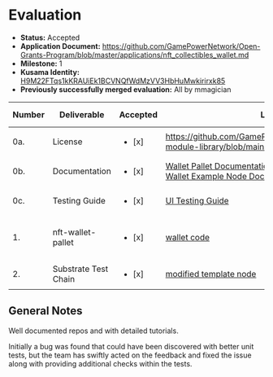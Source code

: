 # Evaluation

- **Status:** Accepted
- **Application Document:** https://github.com/GamePowerNetwork/Open-Grants-Program/blob/master/applications/nft_collectibles_wallet.md
- **Milestone:** 1
- **Kusama Identity:** [H9M22FTqs1kKRAUiEk1BCVNQfWdMzVV3HbHuMwkirirxk85](https://polkascan.io/pre/kusama/account/H9M22FTqs1kKRAUiEk1BCVNQfWdMzVV3HbHuMwkirirxk85)
- **Previously successfully merged evaluation:** All by mmagician

| Number | Deliverable          | Accepted               | Link                                                                                                                                                                                                                                                        | Evaluation Notes                      |
| ------ | -------------------- | ---------------------- | ----------------------------------------------------------------------------------------------------------------------------------------------------------------------------------------------------------------------------------------------------------- | ------------------------------------- |
| 0a.    | License              | <ul><li>[x] </li></ul> | https://github.com/GamePowerNetwork/gamepower-module-library/blob/main/LICENSE                                                                                                                                                                              | -                                     |
| 0b.    | Documentation        | <ul><li>[x] </li></ul> | [Wallet Pallet Documentation](https://gamepowernetwork.github.io/gamepower-module-library/doc/gamepower_wallet/) <br/> [Wallet Example Node Documentation](https://github.com/GamePowerNetwork/gamepower-wallet-template/blob/master/docs/testing-guide.md) | -                                     |
| 0c.    | Testing Guide        | <ul><li>[x] </li></ul> | [UI Testing Guide](https://github.com/GamePowerNetwork/gamepower-wallet-template/blob/master/docs/testing-guide.md)                                                                                                                                         | -                                     |
| 1.     | nft-wallet-pallet    | <ul><li>[x] </li></ul> | [wallet code](https://github.com/GamePowerNetwork/gamepower-module-library/blob/main/wallet/src/lib.rs)                                                                                                                                                     | module renamed to `gamepower-wallet`` |
| 2.     | Substrate Test Chain | <ul><li>[x] </li></ul> | [modified template node](https://github.com/GamePowerNetwork/gamepower-wallet-template)                                                                                                                                                                     | -                                     |

## General Notes

Well documented repos and with detailed tutorials.

Initially a bug was found that could have been discovered with better unit tests, but the team has swiftly acted on the feedback and fixed the issue along with providing additional checks within the tests.
